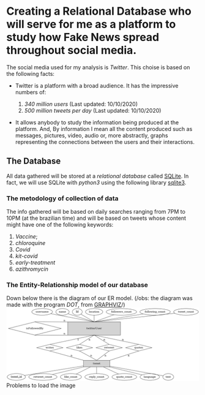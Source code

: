 # Creating a Relational Database who will serve for me as a platform to study how Fake News spread throughout social media.

The social media used for my analysis is *Twitter*. This choise is based on the 
following facts:
+ Twitter is a platform with a broad audience. It has the impressive numbers of:
    1. *340 million users* (Last updated: 10/10/2020)
    2. *500 million tweets per day* (Last updated: 10/10/2020)
    
+ It allows anybody to study the information being produced at the platform. And,
By information I mean all the content produced such as messages, pictures, video, audio or, 
more abstractly, graphs representing the connections between the users and their interactions. 

## The  Database
All data gathered will be stored at a *relational database* called
[SQLite](https://www.sqlite.org/index.html). 
In fact, we will use SQLite with *python3* using the following 
library [sqlite3](https://docs.python.org/3/library/sqlite3.html).

### The metodology of collection of data
The info gathered will be based on daily searches
ranging from 7PM to 10PM (at the brazilian time) and will be based
on tweets whose content might have one of the following keywords:
1. *Vaccine*;
2. *chloroquine*
3. *Covid*
4. *kit-covid* 
5. *early-treatment*
6. *azithromycin*

### The Entity-Relationship model of our database
Down below there is the diagram of our ER model. 
(/obs: the diagram was made with the program *DOT*, from 
[GRAPHVIZ](https://graphviz.org/)/)
<img style="text-align:center;" src="er.png" > Problems to load the image </img>
